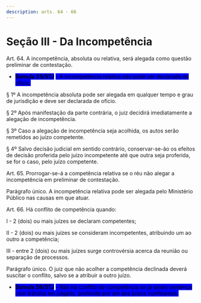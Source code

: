 ```yaml
---
description: arts. 64 - 66
---
```


# Seção III - Da Incompetência

Art. 64. A incompetência, absoluta ou relativa, será alegada como questão preliminar de contestação.

* <mark style="background-color:blue;">**Súmula 33/STJ**</mark> <mark style="background-color:blue;"></mark><mark style="background-color:blue;">- A incompetência relativa não pode ser declarada de ofício.</mark>

§ 1º A incompetência absoluta pode ser alegada em qualquer tempo e grau de jurisdição e deve ser declarada de ofício.

§ 2º Após manifestação da parte contrária, o juiz decidirá imediatamente a alegação de incompetência.

§ 3º Caso a alegação de incompetência seja acolhida, os autos serão remetidos ao juízo competente.

§ 4º Salvo decisão judicial em sentido contrário, conservar-se-ão os efeitos de decisão proferida pelo juízo incompetente até que outra seja proferida, se for o caso, pelo juízo competente.

Art. 65. Prorrogar-se-á a competência relativa se o réu não alegar a incompetência em preliminar de contestação.

Parágrafo único. A incompetência relativa pode ser alegada pelo Ministério Público nas causas em que atuar.

Art. 66. Há conflito de competência quando:

I - 2 (dois) ou mais juízes se declaram competentes;

II - 2 (dois) ou mais juízes se consideram incompetentes, atribuindo um ao outro a competência;

III - entre 2 (dois) ou mais juízes surge controvérsia acerca da reunião ou separação de processos.

Parágrafo único. O juiz que não acolher a competência declinada deverá suscitar o conflito, salvo se a atribuir a outro juízo.

* <mark style="background-color:blue;">**Súmula 59/STJ**</mark> <mark style="background-color:blue;"></mark><mark style="background-color:blue;">- Não há conflito de competência se já existe sentença com trânsito em julgado, proferida por um dos juízos conflitantes.</mark>
